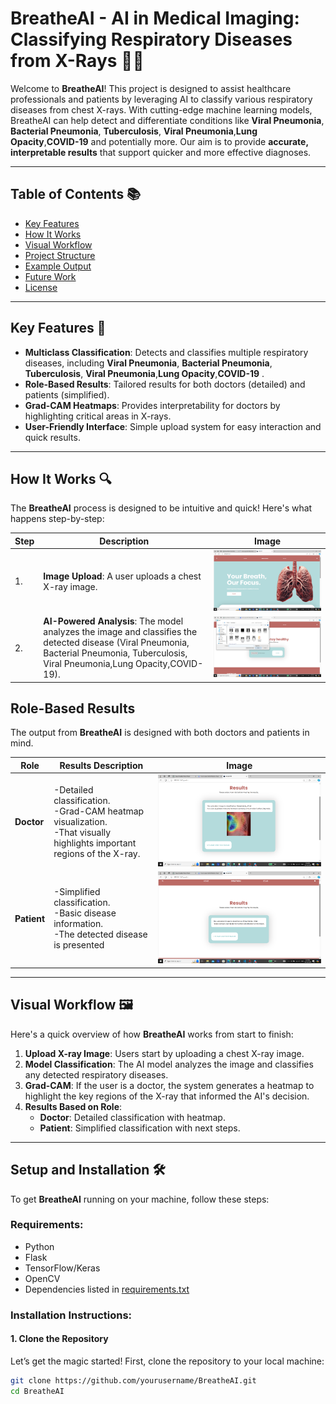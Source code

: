 # BreatheAI - **AI in Medical Imaging: Classifying Respiratory Diseases from X-Rays** 🤖💡

Welcome to **BreatheAI**! This project is designed to assist healthcare professionals and patients by leveraging AI to classify various respiratory diseases from chest X-rays. With cutting-edge machine learning models, BreatheAI can help detect and differentiate conditions like **Viral Pneumonia**, **Bacterial Pneumonia**, **Tuberculosis**, **Viral Pneumonia**,**Lung Opacity**,**COVID-19**  and potentially more. Our aim is to provide **accurate, interpretable results** that support quicker and more effective diagnoses.

---

## Table of Contents 📚

- [Key Features](#key-features-🚀)
- [How It Works](#how-it-works-🔍)
- [Visual Workflow](#visual-workflow-🖼️)
- [Project Structure](#project-structure-🏗️)
- [Example Output](#example-output-📊)
- [Future Work](#future-work-🚀)
- [License](#license-📄)

---

## Key Features 🚀

- **Multiclass Classification**: Detects and classifies multiple respiratory diseases, including **Viral Pneumonia**, **Bacterial Pneumonia**, **Tuberculosis**, **Viral Pneumonia**,**Lung Opacity**,**COVID-19** .
- **Role-Based Results**: Tailored results for both doctors (detailed) and patients (simplified).
- **Grad-CAM Heatmaps**: Provides interpretability for doctors by highlighting critical areas in X-rays.
- **User-Friendly Interface**: Simple upload system for easy interaction and quick results.

---

## How It Works 🔍

The **BreatheAI** process is designed to be intuitive and quick! Here's what happens step-by-step:

| Step | Description | Image |
|------|-------------|-------|
| 1.   | **Image Upload**: A user uploads a chest X-ray image. | ![Upload Image](https://github.com/fatma2123456/BreatheAI-Website/blob/main/images/website_20241025_184029_0000.png) |
| 2.   | **AI-Powered Analysis**: The model analyzes the image and classifies the detected disease (Viral Pneumonia, Bacterial Pneumonia, Tuberculosis, Viral Pneumonia,Lung Opacity,COVID-19). | ![AI Analysis](https://github.com/fatma2123456/BreatheAI-Website/blob/main/images/website3_20241025_184058_0000.png) |



## Role-Based Results
The output from **BreatheAI** is designed with both doctors and patients in mind.

| Role     | Results Description                                       | Image                         |
|----------|----------------------------------------------------------|-------------------------------|
| **Doctor** |  -Detailed classification.<br> -Grad-CAM heatmap visualization.<br> -That visually highlights important regions of the X-ray. | ![Doctor Results](https://github.com/fatma2123456/BreatheAI-Website/blob/main/images/gradcam_20241025_184120_0000.png) | 
| **Patient** |  -Simplified classification.<br> -Basic disease information.<br>-The detected disease is presented  | ![Patient Results](https://github.com/fatma2123456/BreatheAI-Website/blob/main/images/patient_20241025_184127_0000.png) | 

---


## Visual Workflow 🖼️

Here's a quick overview of how **BreatheAI** works from start to finish:


1. **Upload X-ray Image**: Users start by uploading a chest X-ray image.
2. **Model Classification**: The AI model analyzes the image and classifies any detected respiratory diseases.
3. **Grad-CAM**: If the user is a doctor, the system generates a heatmap to highlight the key regions of the X-ray that informed the AI's decision.
4. **Results Based on Role**:
   - **Doctor**: Detailed classification with heatmap.
   - **Patient**: Simplified classification with next steps.


---

## Setup and Installation 🛠️

To get **BreatheAI** running on your machine, follow these steps:

### Requirements:

- Python 
- Flask
- TensorFlow/Keras
- OpenCV
- Dependencies listed in <a href="https://github.com/fatma2123456/BreatheAI-Website/blob/main/requirements.txt">requirements.txt</a>

### Installation Instructions:

#### 1. Clone the Repository

Let’s get the magic started! First, clone the repository to your local machine:

```bash
git clone https://github.com/yourusername/BreatheAI.git
cd BreatheAI
